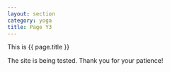```yaml
---
layout: section
category: yoga
title: Page Y3
---
```

This is {{ page.title }}

The site is being tested. Thank you for your patience!